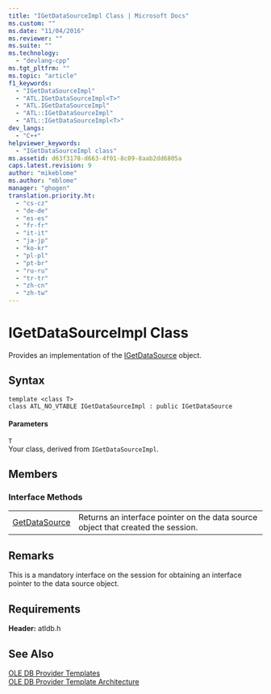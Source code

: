 ```yaml
---
title: "IGetDataSourceImpl Class | Microsoft Docs"
ms.custom: ""
ms.date: "11/04/2016"
ms.reviewer: ""
ms.suite: ""
ms.technology: 
  - "devlang-cpp"
ms.tgt_pltfrm: ""
ms.topic: "article"
f1_keywords: 
  - "IGetDataSourceImpl"
  - "ATL.IGetDataSourceImpl<T>"
  - "ATL.IGetDataSourceImpl"
  - "ATL::IGetDataSourceImpl"
  - "ATL::IGetDataSourceImpl<T>"
dev_langs: 
  - "C++"
helpviewer_keywords: 
  - "IGetDataSourceImpl class"
ms.assetid: d63f3178-d663-4f01-8c09-8aab2dd6805a
caps.latest.revision: 9
author: "mikeblome"
ms.author: "mblome"
manager: "ghogen"
translation.priority.ht: 
  - "cs-cz"
  - "de-de"
  - "es-es"
  - "fr-fr"
  - "it-it"
  - "ja-jp"
  - "ko-kr"
  - "pl-pl"
  - "pt-br"
  - "ru-ru"
  - "tr-tr"
  - "zh-cn"
  - "zh-tw"
---
```

# IGetDataSourceImpl Class
Provides an implementation of the [IGetDataSource](https://msdn.microsoft.com/en-us/library/ms709721.aspx) object.  
  
## Syntax  
  
```  
template <class T>  
class ATL_NO_VTABLE IGetDataSourceImpl : public IGetDataSource  
```  
  
#### Parameters  
 `T`  
 Your class, derived from `IGetDataSourceImpl`.  
  
## Members  
  
### Interface Methods  
  
|||  
|-|-|  
|[GetDataSource](../../data/oledb/igetdatasourceimpl-getdatasource.md)|Returns an interface pointer on the data source object that created the session.|  
  
## Remarks  
 This is a mandatory interface on the session for obtaining an interface pointer to the data source object.  
  
## Requirements  
 **Header:** atldb.h  
  
## See Also  
 [OLE DB Provider Templates](../../data/oledb/ole-db-provider-templates-cpp.md)   
 [OLE DB Provider Template Architecture](../../data/oledb/ole-db-provider-template-architecture.md)